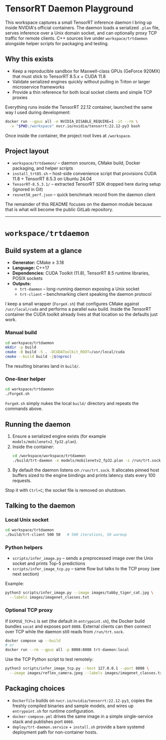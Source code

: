 # TensorRT Daemon Playground

This workspace captures a small TensorRT inference daemon I bring up inside NVIDIA's official containers. The daemon loads a serialized `.plan` file, serves inference over a Unix domain socket, and can optionally proxy TCP traffic for remote clients. C++ sources live under `workspace/trtdaemon` alongside helper scripts for packaging and testing.

## Why this exists
- Keep a reproducible sandbox for Maxwell-class GPUs (GeForce 920MX) that must stick to TensorRT 8.5.x + CUDA 11.8
- Validate serialized engines quickly without pulling in Triton or larger microservice frameworks
- Provide a thin reference for both local socket clients and simple TCP proxies

Everything runs inside the TensorRT 22.12 container, launched the same way I used during development:

```bash
docker run --gpus all -e NVIDIA_DISABLE_REQUIRE=1 -it --rm \
  -v "$PWD:/workspace" nvcr.io/nvidia/tensorrt:22.12-py3 bash
```

Once inside the container, the project root lives at `/workspace`.

## Project layout

- `workspace/trtdaemon/` – daemon sources, CMake build, Docker packaging, and helper scripts
- `install_trt85.sh` – host-side convenience script that provisions CUDA 11.8 + TensorRT 8.5.3 on Ubuntu 24.04
- `TensorRT-8.5.3.1/` – extracted TensorRT SDK dropped here during setup (ignored in Git)
- `resnet50_perf.json` – quick benchmark record from the daemon client

The remainder of this README focuses on the daemon module because that is what will become the public GitLab repository.

---

# `workspace/trtdaemon`

## Build system at a glance

- **Generator:** CMake ≥ 3.18
- **Language:** C++17
- **Dependencies:** CUDA Toolkit (11.8), TensorRT 8.5 runtime libraries, POSIX sockets
- **Outputs:**
  - `trt-daemon` – long-running daemon exposing a Unix socket
  - `trt-client` – benchmarking client speaking the daemon protocol

I keep a small wrapper (`ForgeX.sh`) that configures CMake against `/usr/local/cuda` and performs a parallel `make` build. Inside the TensorRT container the CUDA toolkit already lives at that location so the defaults just work.

### Manual build
```bash
cd workspace/trtdaemon
mkdir -p build
cmake -B build -S . -DCUDAToolkit_ROOT=/usr/local/cuda
cmake --build build -j$(nproc)
```

The resulting binaries land in `build/`.

### One-liner helper
```bash
cd workspace/trtdaemon
./ForgeX.sh
```

`ForgeX.sh` simply nukes the local `build/` directory and repeats the commands above.

## Running the daemon

1. Ensure a serialized engine exists (for example `models/mobilenetv2_fp32.plan`).
2. Inside the container:
   ```bash
   cd /workspace/workspace/trtdaemon
   ./build/trt-daemon -e models/mobilenetv2_fp32.plan -s /run/trt.sock
   ```
3. By default the daemon listens on `/run/trt.sock`. It allocates pinned host buffers sized to the engine bindings and prints latency stats every 100 requests.

Stop it with `Ctrl+C`; the socket file is removed on shutdown.

## Talking to the daemon

### Local Unix socket
```bash
cd workspace/trtdaemon
./build/trt-client 500 50   # 500 iterations, 50 warmup
```

### Python helpers
- `scripts/infer_image.py` – sends a preprocessed image over the Unix socket and prints Top-5 predictions
- `scripts/infer_image_tcp.py` – same flow but talks to the TCP proxy (see next section)

Example:
```bash
python3 scripts/infer_image.py --image images/tabby_tiger_cat.jpg \
  --labels images/imagenet_classes.txt
```

### Optional TCP proxy
If `EXPOSE_TCP=1` is set (the default in `entrypoint.sh`), the Docker build bundles `socat` and exposes port `8008`. External clients can then connect over TCP while the daemon still reads from `/run/trt.sock`.

```bash
docker compose up --build
# or
docker run --rm --gpus all -p 8008:8008 trt-daemon:local
```

Use the TCP Python script to test remotely:
```bash
python3 scripts/infer_image_tcp.py --host 127.0.0.1 --port 8008 \
  --image images/reflex_camera.jpeg --labels images/imagenet_classes.txt
```

## Packaging choices

- `Dockerfile` builds on `nvcr.io/nvidia/tensorrt:22.12-py3`, copies the freshly compiled binaries and sample models, and wires up `entrypoint.sh` for runtime configuration.
- `docker-compose.yml` drives the same image in a simple single-service stack and publishes port `8008`.
- `deploy/trt-daemon.service` + `install.sh` provide a bare systemd deployment path for non-container hosts.

